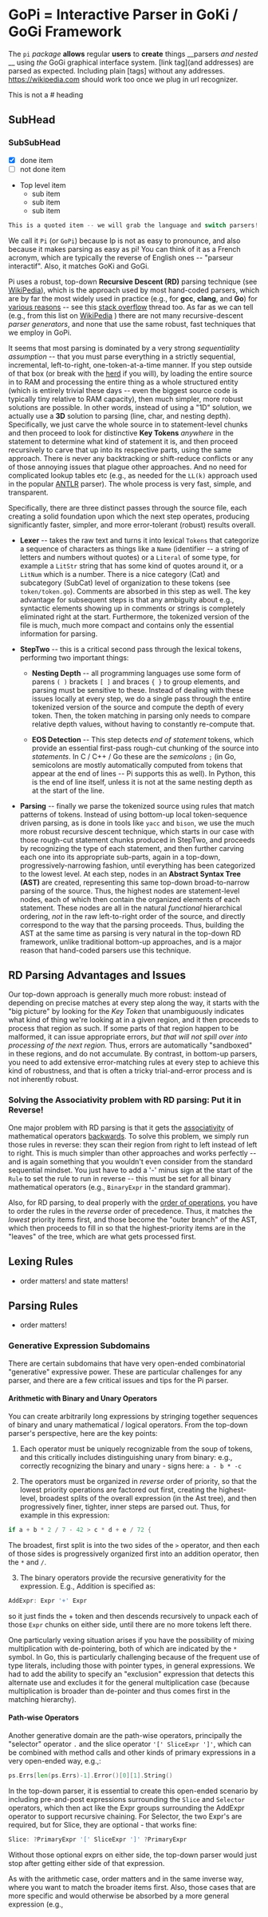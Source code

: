 # GoPi = Interactive Parser in GoKi / GoGi Framework

The `pi` *package* __allows__ regular **users** to **create** things __parsers *and nested* __ using _the_ GoGi graphical interface system.  [link tag](and addresses) are parsed as expected.  Including plain [tags] without any addresses.  https://wikipedia.com should work too once we plug in url recognizer.

This is not a # heading

## SubHead

### SubSubHead

- [x] done item
- [ ] not done item

* Top level item
    + sub item
    - sub item
    * sub item
	

```Go
This is a quoted item -- we will grab the language and switch parsers!
```

We call it `Pi` (or `GoPi`) because Ip is not as easy to pronounce, and also because it makes parsing as easy as pi!  You can think of it as a French acronym, which are typically the reverse of English ones -- "parseur interactif".  Also, it matches GoKi and GoGi. 

Pi uses a robust, top-down __Recursive Descent (RD)__ parsing technique (see [WikiPedia](https://en.wikipedia.org/wiki/Recursive_descent_parser)), which is the approach used by most hand-coded parsers, which are by far the most widely used in practice (e.g., for **gcc**, **clang**, and **Go**) for [various reasons](http://blog.reverberate.org/2013/09/ll-and-lr-in-context-why-parsing-tools.html) -- see this [stack overflow](https://stackoverflow.com/questions/6319086/are-gcc-and-clang-parsers-really-handwritten) thread too.  As far as we can tell (e.g., from this list on [WikiPedia](https://en.wikipedia.org/wiki/Comparison_of_parser_generators) ) there are not many recursive-descent *parser generators*, and none that use the same robust, fast techniques that we employ in GoPi.

It seems that most parsing is dominated by a very strong *sequentiality assumption* -- that you must parse everything in a strictly sequential, incremental, left-to-right, one-token-at-a-time manner.  If you step outside of that box (or break with the [herd](https://en.wikipedia.org/wiki/GNU_Bison) if you will), by loading the entire source in to RAM and processing the entire thing as a whole structured entity (which is entirely trivial these days -- even the biggest source code is typically tiny relative to RAM capacity), then much simpler, more robust solutions are possible.  In other words, instead of using a "1D" solution, we actually use a **3D** solution to parsing (line, char, and nesting depth).  Specifically, we just carve the whole source in to statement-level chunks and then proceed to look for distinctive **Key Tokens** *anywhere* in the statement to determine what kind of statement it is, and then proceed recursively to carve that up into its respective parts, using the same approach.  There is never any backtracking or shift-reduce conflicts or any of those annoying issues that plague other approaches.  And no need for complicated lookup tables etc (e.g., as needed for the `LL(k)` approach used in the popular [ANTLR](https://en.wikipedia.org/wiki/ANTLR) parser).  The whole process is very fast, simple, and transparent.

Specifically, there are three distinct passes through the source file, each creating a solid foundation upon which the next step operates, producing significantly faster, simpler, and more error-tolerant (robust) results overall.

* **Lexer** -- takes the raw text and turns it into lexical `Tokens` that categorize a sequence of characters as things like a `Name` (identifier -- a string of letters and numbers without quotes) or a `Literal` of some type, for example a `LitStr` string that has some kind of quotes around it, or a `LitNum` which is a number.  There is a nice category (Cat) and subcategory (SubCat) level of organization to these tokens (see `token/token.go`).  Comments are absorbed in this step as well.  The key advantage for subsequent steps is that any ambiguity about e.g., syntactic elements showing up in comments or strings is completely eliminated right at the start.  Furthermore, the tokenized version of the file is much, much more compact and contains only the essential information for parsing.

* **StepTwo** -- this is a critical second pass through the lexical tokens, performing two important things:

    + **Nesting Depth** -- all programming languages use some form of parens `( )` brackets `[ ]` and braces `{ }` to group elements, and parsing must be sensitive to these.  Instead of dealing with these issues locally at every step, we do a single pass through the entire tokenized version of the source and compute the depth of every token.  Then, the token matching in parsing only needs to compare relative depth values, without having to constantly re-compute that.
	
	+ **EOS Detection** -- This step detects *end of statement* tokens, which provide an essential first-pass rough-cut chunking of the source into *statements*.  In C / C++ / Go these are the *semicolons* `;` (in Go, semicolons are mostly automatically computed from tokens that appear at the end of lines -- Pi supports this as well).  In Python, this is the end of line itself, unless it is not at the same nesting depth as at the start of the line.
	
* **Parsing** -- finally we parse the tokenized source using rules that match patterns of tokens.  Instead of using bottom-up local token-sequence driven parsing, as is done in tools like `yacc` and `bison`, we use the much more robust recursive descent technique, which starts in our case with those rough-cut statement chunks produced in StepTwo, and proceeds by recognizing the type of each statement, and then further carving each one into its appropriate sub-parts, again in a top-down, progressively-narrowing fashion, until everything has been categorized to the lowest level.  At each step, nodes in an __Abstract Syntax Tree (AST)__ are created, representing this same top-down broad-to-narrow parsing of the source.  Thus, the highest nodes are statement-level nodes, each of which then contain the organized elements of each statement.  These nodes are all in the natural *functional* hierarchical ordering, *not* in the raw left-to-right order of the source, and directly correspond to the way that the parsing proceeds.  Thus, building the AST at the same time as parsing is very natural in the top-down RD framework, unlike traditional bottom-up approaches, and is a major reason that hand-coded parsers use this technique.

## RD Parsing Advantages and Issues

Our top-down approach is generally much more robust: instead of depending on precise matches at every step along the way, it starts with the "big picture" by looking for the *Key Token* that unambiguously indicates what kind of thing we're looking at in a given region, and it then proceeds to process that region as such.  If some parts of that region happen to be malformed, it can issue appropriate errors, *but that will not spill over into processing of the next region.*  Thus, errors are automatically "sandboxed" in these regions, and do not accumulate.   By contrast, in bottom-up parsers, you need to add extensive error-matching rules at every step to achieve this kind of robustness, and that is often a tricky trial-and-error process and is not inherently robust.

### Solving the Associativity problem with RD parsing: Put it in Reverse!

One major problem with RD parsing is that it gets the [associativity](https://en.wikipedia.org/wiki/Operator_associativity) of mathematical operators [backwards](https://eli.thegreenplace.net/2009/03/14/some-problems-of-recursive-descent-parsers/).  To solve this problem, we simply run those rules in reverse: they scan their region from right to left instead of left to right.  This is much simpler than other approaches and works perfectly -- and is again something that you wouldn't even consider from the standard sequential mindset.  You just have to add a '-' minus sign at the start of the `Rule` to set the rule to run in reverse -- this must be set for all binary mathematical operators (e.g., `BinaryExpr` in the standard grammar).  

Also, for RD parsing, to deal properly with the [order of operations](https://en.wikipedia.org/wiki/Order_of_operations), you have to order the rules in the *reverse* order of precedence.  Thus, it matches the *lowest* priority items first, and those become the "outer branch" of the AST, which then proceeds to fill in so that the highest-priority items are in the "leaves" of the tree, which are what gets processed first.

## Lexing Rules

* order matters! and state matters!

## Parsing Rules

* order matters!

### Generative Expression Subdomains

There are certain subdomains that have very open-ended combinatorial "generative" expressive power.  These are particular challenges for any parser, and there are a few critical issues and tips for the Pi parser.

#### Arithmetic with Binary and Unary Operators

You can create arbitrarily long expressions by stringing together sequences of binary and unary mathematical / logical operators.  From the top-down parser's perspective, here are the key points:

1. Each operator must be uniquely recognizable from the soup of tokens, and this critically includes distinguishing unary from binary: e.g., correctly recognizing the binary and unary - signs here: `a - b * -c`  

2. The operators must be organized in *reverse* order of priority, so that the lowest priority operations are factored out first, creating the highest-level, broadest splits of the overall expression (in the Ast tree), and then progressively finer, tighter, inner steps are parsed out.  Thus, for example in this expression:

```Go
if a + b * 2 / 7 - 42 > c * d + e / 72 {
```

The broadest, first split is into the two sides of the `>` operator, and then each of those sides is progressively organized first into an addition operator, then the `*` and `/`.  

3. The binary operators provide the recursive generativity for the expression.  E.g., Addition is specified as:

```Go
AddExpr: Expr '+' Expr
```

so it just finds the + token and then descends recursively to unpack each of those `Expr` chunks on either side, until there are no more tokens left there.

One particularly vexing situation arises if you have the possibility of mixing multiplication with de-pointering, both of which are indicated by the `*` symbol.  In Go, this is particularly challenging because of the frequent use of type literals, including those with pointer types, in general expressions.  We had to add the ability to specify an "exclusion" expression that detects this alternate use and excludes it for the general multiplication case (because multiplication is broader than de-pointer and thus comes first in the matching hierarchy).

#### Path-wise Operators

Another generative domain are the path-wise operators, principally the "selector" operator `.` and the slice operator `'[' SliceExpr ']'`, which can be combined with method calls and other kinds of primary expressions in a very open-ended way, e.g.,:

```Go
ps.Errs[len(ps.Errs)-1].Error()[0][1].String()
````

In the top-down parser, it is essential to create this open-ended scenario by including pre-and-post expressions surrounding the `Slice` and `Selector` operators, which then act like the Expr groups surrounding the AddExpr operator to support recursive chaining.  For Selector, the two Expr's are required, but for Slice, they are optional - that works fine:

```Go
Slice: ?PrimaryExpr '[' SliceExpr ']' ?PrimaryExpr
```

Without those optional exprs on either side, the top-down parser would just stop after getting either side of that expression.

As with the arithmetic case, order matters and in the same inverse way, where you want to match the broader items first.  Also, those cases that are more specific and would otherwise be absorbed by a more general expression (e.g., 


